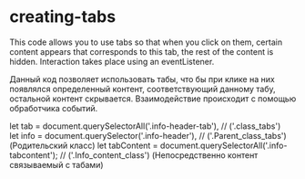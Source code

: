 # creating-tabs

This code allows you to use tabs so that when you click on them, certain content appears that corresponds to this tab, the rest of the content is hidden. Interaction takes place using an eventListener.

Данный код позволяет использовать табы, что бы при клике на них появлялся определенный контент, соответствующий данному табу, остальной контент скрывается. Взаимодействие происходит с помощью обработчика событий.

let tab = document.querySelectorAll('.info-header-tab'),  //  ('.class_tabs')  
let info = document.querySelector('.info-header'),    //  ('.Parent_class_tabs') (Родительский класс) 
let tabContent = document.querySelectorAll('.info-tabcontent'); //   ('.Info_content_class') (Непосредственно контент связываемый с табами)
